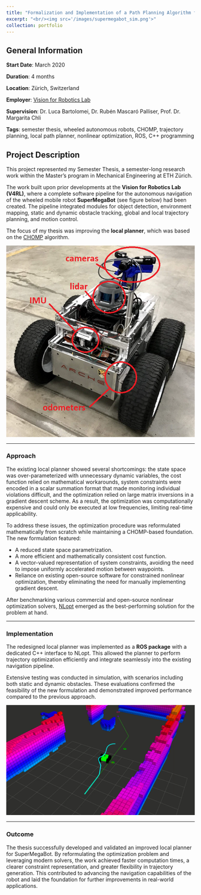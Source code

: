 ```yaml
---
title: "Formalization and Implementation of a Path Planning Algorithm for Autonomous Robot Navigation"
excerpt: "<br/><img src='/images/supermegabot_sim.png'>"
collection: portfolio
---
```


## General Information

**Start Date**: March 2020

**Duration**: 4 months

**Location**: Zürich, Switzerland

**Employer**: [Vision for Robotics Lab](https://asl.ethz.ch/v4rl.html)

**Supervision**: Dr. Luca Bartolomei, Dr. Rubén Mascaró Palliser, Prof. Dr. Margarita Chli

**Tags**: semester thesis, wheeled autonomous robots, CHOMP, trajectory planning, local path planner, nonlinear optimization, ROS, C++ programming

## Project Description

This project represented my Semester Thesis, a semester-long research work within the Master’s program in Mechanical Engineering at ETH Zürich.  

The work built upon prior developments at the **Vision for Robotics Lab (V4RL)**, where a complete software pipeline for the autonomous navigation of the wheeled mobile robot **SuperMegaBot** (see figure below) had been created. The pipeline integrated modules for object detection, environment mapping, static and dynamic obstacle tracking, global and local trajectory planning, and motion control.

The focus of my thesis was improving the **local planner**, which was based on the [CHOMP](https://www.researchgate.net/publication/258141018_CHOMP_Covariant_Hamiltonian_optimization_for_motion_planning) algorithm.  

![SuperMegaBot](/images/supermegabot.png)

---

### Approach

The existing local planner showed several shortcomings: the state space was over-parameterized with unnecessary dynamic variables, the cost function relied on mathematical workarounds, system constraints were encoded in a scalar summation format that made monitoring individual violations difficult, and the optimization relied on large matrix inversions in a gradient descent scheme. As a result, the optimization was computationally expensive and could only be executed at low frequencies, limiting real-time applicability.  

To address these issues, the optimization procedure was reformulated mathematically from scratch while maintaining a CHOMP-based foundation. The new formulation featured:  

- A reduced state space parametrization.  
- A more efficient and mathematically consistent cost function.  
- A vector-valued representation of system constraints, avoiding the need to impose uniformly accelerated motion between waypoints.  
- Reliance on existing open-source software for constrained nonlinear optimization, thereby eliminating the need for manually implementing gradient descent.  

After benchmarking various commercial and open-source nonlinear optimization solvers, [NLopt](https://nlopt.readthedocs.io/en/latest/) emerged as the best-performing solution for the problem at hand.  

---

### Implementation

The redesigned local planner was implemented as a **ROS package** with a dedicated C++ interface to NLopt. This allowed the planner to perform trajectory optimization efficiently and integrate seamlessly into the existing navigation pipeline.  

Extensive testing was conducted in simulation, with scenarios including both static and dynamic obstacles. These evaluations confirmed the feasibility of the new formulation and demonstrated improved performance compared to the previous approach.  

![SuperMegaBot Simulation](/images/supermegabot_sim.png)

---

### Outcome

The thesis successfully developed and validated an improved local planner for SuperMegaBot. By reformulating the optimization problem and leveraging modern solvers, the work achieved faster computation times, a clearer constraint representation, and greater flexibility in trajectory generation. This contributed to advancing the navigation capabilities of the robot and laid the foundation for further improvements in real-world applications.  
